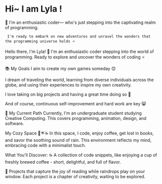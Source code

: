 # Hi~  I am Lyla !  

🌸 I'm an enthusiastic coder— who's just stepping into the captivating realm of programming.

     I'm ready to embark on new adventures and unravel the wonders that the programming universe holds ⭐ 
     
Hello there, I'm Lyla! 🌸 I'm an enthusiastic coder stepping into the world of programming. Ready to explore and uncover the wonders of coding ⭐

📚 My Goals
I aim to create my own games someday 😊

I dream of traveling the world, learning from diverse individuals across the globe, and using their experiences to inspire my own creativity.

I love taking on big projects and having a great time doing so 💜

And of course, continuous self-improvement and hard work are key 😸

🐋 My Current Path
Currently, I'm an undergraduate student studying Creative Computing. This covers programming, animation, design, and software.

My Cozy Space 📃☔☕
In this space, I code, enjoy coffee, get lost in books, and savor the soothing sound of rain. This environment reflects my mind, embracing code with a minimalist touch.

What You'll Discover:
☕️ A collection of code snippets, like enjoying a cup of freshly brewed coffee - short, delightful, and full of flavor.

📖 Projects that capture the joy of reading while raindrops play on your window. Each project is a chapter of creativity, waiting to be explored.
